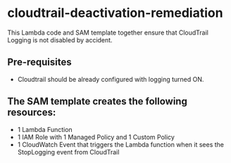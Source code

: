 # cloudtrail-deactivation-remediation

This Lambda code and SAM template together ensure that CloudTrail Logging is not disabled by accident.

## Pre-requisites
- Cloudtrail should be already configured with logging turned ON.

## The SAM template creates the following resources:
- 1 Lambda Function 
- 1 IAM Role with 1 Managed Policy and 1 Custom Policy
- 1 CloudWatch Event that triggers the Lambda function when it sees the StopLogging event from CloudTrail


